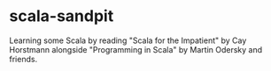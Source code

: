 scala-sandpit
=============

Learning some Scala by reading "Scala for the Impatient" by Cay Horstmann alongside "Programming in Scala" by Martin Odersky and friends.
